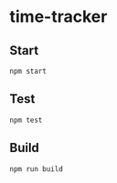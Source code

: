 # time-tracker



## Start

```
npm start
```

## Test

```
npm test
```

## Build

```
npm run build
```